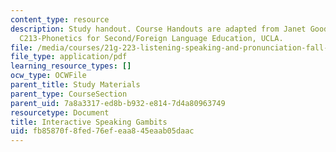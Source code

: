 ```yaml
---
content_type: resource
description: Study handout. Course Handouts are adapted from Janet Goodwin's AP&TESL
  C213-Phonetics for Second/Foreign Language Education, UCLA.
file: /media/courses/21g-223-listening-speaking-and-pronunciation-fall-2004/fb85870f8fed76efeaa845eaab05daac_MIT21G_223F04_inact_speak.pdf
file_type: application/pdf
learning_resource_types: []
ocw_type: OCWFile
parent_title: Study Materials
parent_type: CourseSection
parent_uid: 7a8a3317-ed8b-b932-e814-7d4a80963749
resourcetype: Document
title: Interactive Speaking Gambits
uid: fb85870f-8fed-76ef-eaa8-45eaab05daac
---
```

